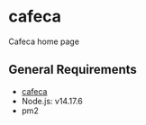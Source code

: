 # cafeca
Cafeca home page

## General Requirements
- [cafeca](https://github.com/CAFECA-IO/cafeca)
- Node.js: v14.17.6
- pm2
